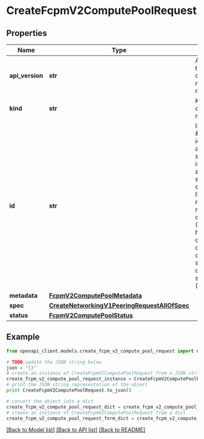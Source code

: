 # CreateFcpmV2ComputePoolRequest


## Properties
Name | Type | Description | Notes
------------ | ------------- | ------------- | -------------
**api_version** | **str** | APIVersion defines the schema version of this representation of a resource. | [optional] [readonly] 
**kind** | **str** | Kind defines the object this REST resource represents. | [optional] [readonly] 
**id** | **str** | ID is the \&quot;natural identifier\&quot; for an object within its scope/namespace; it is normally unique across time but not space. That is, you can assume that the ID will not be reclaimed and reused after an object is deleted (\&quot;time\&quot;); however, it may collide with IDs for other object &#x60;kinds&#x60; or objects of the same &#x60;kind&#x60; within a different scope/namespace (\&quot;space\&quot;). | [optional] [readonly] 
**metadata** | [**FcpmV2ComputePoolMetadata**](FcpmV2ComputePoolMetadata.md) |  | [optional] 
**spec** | [**CreateNetworkingV1PeeringRequestAllOfSpec**](CreateNetworkingV1PeeringRequestAllOfSpec.md) |  | 
**status** | [**FcpmV2ComputePoolStatus**](FcpmV2ComputePoolStatus.md) |  | [optional] 

## Example

```python
from openapi_client.models.create_fcpm_v2_compute_pool_request import CreateFcpmV2ComputePoolRequest

# TODO update the JSON string below
json = "{}"
# create an instance of CreateFcpmV2ComputePoolRequest from a JSON string
create_fcpm_v2_compute_pool_request_instance = CreateFcpmV2ComputePoolRequest.from_json(json)
# print the JSON string representation of the object
print CreateFcpmV2ComputePoolRequest.to_json()

# convert the object into a dict
create_fcpm_v2_compute_pool_request_dict = create_fcpm_v2_compute_pool_request_instance.to_dict()
# create an instance of CreateFcpmV2ComputePoolRequest from a dict
create_fcpm_v2_compute_pool_request_form_dict = create_fcpm_v2_compute_pool_request.from_dict(create_fcpm_v2_compute_pool_request_dict)
```
[[Back to Model list]](../ccloud/README.md#documentation-for-models) [[Back to API list]](../ccloud/README.md#documentation-for-api-endpoints) [[Back to README]](../ccloud/README.md)


